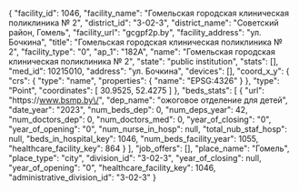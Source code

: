 {
    "facility_id": 1046,
    "facility_name": "Гомельская городская клиническая поликлиника № 2",
    "district_id": "3-02-3",
    "district_name": "Советский район, Гомель",
    "facility_url": "gcgpf2p.by",
    "facility_address": "ул. Бочкина",
    "title": "Гомельская городская клиническая поликлиника № 2",
    "facility_type": "0",
    "ap_1": "182А",
    "name": "Гомельская городская клиническая поликлиника № 2",
    "state": "public institution",
    "stats": [],
    "med_id": 10215010,
    "address": "ул. Бочкина",
    "devices": [],
    "coord_x_y": {
        "crs": {
            "type": "name",
            "properties": {
                "name": "EPSG:4326"
            }
        },
        "type": "Point",
        "coordinates": [
            30.9525,
            52.4275
        ]
    },
    "beds_stats": [
        {
            "url": "https:\/\/www.bsmp.by\/",
            "dep_name": "ожоговое отделение для детей",
            "date_year": "2023",
            "num_beds_dep": 0,
            "num_deps_year": 42,
            "num_doctors_dep": 0,
            "num_doctors_med": 0,
            "year_of_closing": "0",
            "year_of_opening": "0",
            "num_nurse_in_hosp": null,
            "total_nub_staf_hosp": null,
            "beds_in_hospital_key": 1046,
            "num_beds_facility_year": 1055,
            "healthcare_facility_key": 864
        }
    ],
    "job_offers": [],
    "place_name": "Гомель",
    "place_type": "city",
    "division_id": "3-02-3",
    "year_of_closing": null,
    "year_of_opening": "0",
    "healthcare_facility_key": 1046,
    "administrative_division_id": "3-02-3"
}